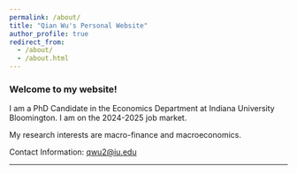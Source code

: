 ```yaml
---
permalink: /about/
title: "Qian Wu's Personal Website"
author_profile: true
redirect_from: 
  - /about/
  - /about.html
---
```

### Welcome to my website! 

I am a PhD Candidate in the Economics Department at Indiana University Bloomington. I am on the 2024-2025 job market.

My research interests are macro-finance and macroeconomics.


Contact Information: <a href='mailto:qwu2@iu.edu'>qwu2@iu.edu</a>

---

